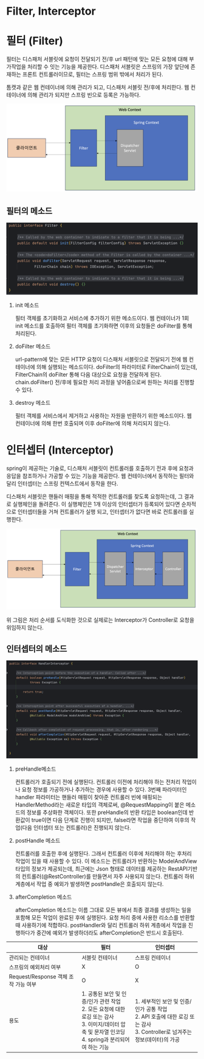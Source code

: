 # Filter, Interceptor

# 필터 (Filter)

필터는 디스패처 서블릿에 요청이 전달되기 전/후 url 패턴에 맞는 모든 요청에 대해 부가작업을 처리할 수 잇는 기능을 제공한다. 디스패처 서블릿은 스프링의 가장 앞단에 존재하는 프론트 컨트롤러이므로, 필터는 스프링 범위 밖에서 처리가 된다.

톰캣과 같은 웹 컨테이너에 의해 관리가 되고, 디스패처 서블릿 전/후에 처리한다. 웹 컨테이너에 의해 관리가 되지만 스프링 빈으로 등록은 가능하다.

![Filter,Interceptor1](img/Filter,Interceptor1.png)

## 필터의 메소드

![Filter,Interceptor2](img/Filter,Interceptor2.png)

1. init 메소드
    
    필터 객체를 초기화하고 서비스에 추가하기 위한 메소드이다. 웹 컨테이너가 1회 init 메소드를 호출하여 필터 객체를 초기화하면 이후의 요청들은 doFilter를 통해 처리된다.
    
2. doFilter 메소드
    
    url-pattern에 맞는 모든 HTTP 요청이 디스패처 서블릿으로 전달되기 전에 웹 컨테이너에 의해 실행되는 메소드이다. doFilter의 파라미터로 FilterChain이 있는데, FilterChain의 doFilter 통해 다음 대상으로 요청을 전달하게 된다. chain.doFilter() 전/후에 필요한 처리 과정을 넣어줌으로써 원하는 처리를 진행할 수 있다.
    
3. destroy 메소드
    
    필터 객체를 서비스에서 제거하고 사용하는 자원을 반환하기 위한 메소드이다. 웹 컨테이너에 의해 한번 호출되며 이후 doFilter에 의해 처리되지 않는다.
    

# 인터셉터 (Interceptor)

spring이 제공하는 기술로, 디스패처 서블릿이 컨트롤러를 호출하기 전과 후에 요청과 응답을 참조하거나 가공할 수 있는 기능을 제공한다. 웹 컨테이너에서 동작하는 필터와 달리 인터셉터는 스프링 컨텍스트에서 동작을 한다.

디스패처 서블릿은 핸들러 매핑을 통해 적적한 컨트롤러를 찾도록 요청하는데, 그 결과로 실행체인을 돌려준다. 이 실행체인은 1개 이상의 인터셉터가 등록되어 있다면 순차적으로 인터셉터들을 거쳐 컨트롤러가 실행 되고, 인터셉터가 없다면 바로 컨트롤러를 실행한다.

![Filter,Interceptor3](img/Filter,Interceptor3.png)

위 그림은 처리 순서를 도식화한 것으로 실제로는 Interceptor가 Controller로 요청을 위임하지 않는다.

## 인터셉터의 메소드

![Filter,Interceptor4](img/Filter,Interceptor4.png)

1. preHandle메소드
    
    컨트롤러가 호출되기 전에 실행된다. 컨트롤러 이전에 처리해야 하는 전처리 작업이나 요청 정보를 가공하거나 추가하는 경우에 사용할 수 있다. 3번째 파라미터인 handler 파라미터는 핸들러 매핑이 찾아준 컨트롤러 빈에 매핑되는 HandlerMethod라는 새로운 타입의 객체로써, @RequestMapping이 붙은 메소드의 정보를 추상화한 객체이다. 또한 preHandle의 반환 타입은 boolean인데 반환값이 true이면 다음 단계로 진행이 되지만, false라면 작업을 중단하여 이후의 작업(다음 인터셉터 또는 컨트롤러)은 진행되지 않는다.
    
2. postHandle 메소드
    
    컨트롤러를 호출한 후에 실행된다. 그래서 컨트롤러 이후에 처리해야 하는 후처리 작업이 있을 때 사용할 수 있다. 이 메소드는 컨트롤러가 반환하는 ModelAndView 타입의 정보가 제공되는데, 최근에는 Json 형태로 데이터를 제공하는 RestAPI기반의 컨트롤러(@RestController)를 만들면서 자주 사용되지 않는다. 컨트롤러 하위 계층에서 작업 중 예외가 발생하면 postHandle은 호출되지 않는다.
    
3. afterCompletion 메소드
    
    afterCompletion 메소드는 이름 그대로 모든 뷰에서 최종 결과를 생성하는 일을 포함해 모든 작업이 완료된 후에 실행된다. 요청 처리 중에 사용한 리소스를 반환할 때 사용하기에 적합하다. postHandler와 달리 컨트롤러 하위 계층에서 작업을 진행하다가 중간에 예외가 발생하더라도 afterCompletion은 반드시 호출된다.
    

| 대상 | 필터 | 인터셉터 |
| --- | --- | --- |
| 관리되는 컨테이너 | 서블릿 컨테이너 | 스프링 컨테이너 |
| 스프링의 예외처리 여부 | X | O |
| Request/Response 객체 조작 가능 여부 | O | X |
| 용도 | 1. 공통된 보안 및 인증/인가 관련 작업 <br>2. 모든 요청에 대한 로깅 또는 감사 <br>3. 이미지/데이터 압축 및 문자열 인코딩 <br>4. spring과 분리되어여 하는 기능 | 1. 세부적인 보안 및 인증/인가 공통 작업 <br>2. API 호출에 대한 로깅 또는 감사 <br>3. Controller로 넘겨주는 정보(데이터)의 가공 |